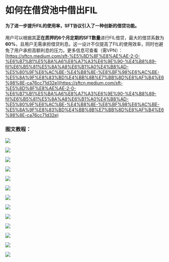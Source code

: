 # 如何在借贷池中借出FIL

#### 为了进一步提升FIL的使用率，SFT协议引入了一种创新的借贷功能。

用户可以根据其**正在质押的6个月定期的SFT数量**进行FIL借贷，最大的借贷系数为**60%**，且用户无需承担借贷利息。这一设计不仅提高了FIL的使用效率，同时也避免了用户承担高额利息的压力。更多信息可查看（需VPN）：[https://sftcn.medium.com/sft-%E5%8D%8F%E8%AE%AE-2-0-%E6%B7%B1%E5%BA%A6%E8%A7%A3%E6%9E%90-%E4%B8%89-fil%E6%B5%81%E5%8A%A8%E6%B1%A0%E4%B8%AD-%E5%80%9F%E6%AC%BE-%E4%B8%8E-%E8%BF%98%E6%AC%BE-%E5%8A%9F%E8%83%BD%E4%BB%8B%E7%BB%8D%E8%AF%B4%E6%98%8E-ca76cc71d32e](https://sftcn.medium.com/sft-%E5%8D%8F%E8%AE%AE-2-0-%E6%B7%B1%E5%BA%A6%E8%A7%A3%E6%9E%90-%E4%B8%89-fil%E6%B5%81%E5%8A%A8%E6%B1%A0%E4%B8%AD-%E5%80%9F%E6%AC%BE-%E4%B8%8E-%E8%BF%98%E6%AC%BE-%E5%8A%9F%E8%83%BD%E4%BB%8B%E7%BB%8D%E8%AF%B4%E6%98%8E-ca76cc71d32e)

### 图文教程：

![](https://lh4.googleusercontent.com/v2cgwg3FWaFbvPTye5P\_0nz15HaM5CSjK0A3mNaVmbvkA\_Zi2z4E2sT28o\_uazgN2h9QQrUCHmmElwvNYoYXETazgydqgksQxcr\_q3iXnRZC520YtS2eMk5evlnDr25l6oKKIPcfeDsj-cc2knWXy4k)

![](https://lh4.googleusercontent.com/QK1tLW1WBvBlBRs\_40W7yIvxiZADypEwMvg8HaQdz45rlPn5Z2i2gnIDbG4tlWSHFRrmsHXIUp8IXnus8moKRLr9DiCXc4xqKrov8H61CCnplxYFMDlmpj7h5XFIlf0xkPco1NyOSLJFmIlWKp3kGio)

![](https://lh5.googleusercontent.com/UCwOga-bZp\_29UsInxM8mP2WwO9cQVekrlHO9CuvFAd6TPRHowHOh3YBxES3ptDep0am\_utaZqN6CkX9AplJF6Sit-AfZs1Piy\_hn-6o4u1yKaKa2zMHY1Aycqyq7XHKkx3RCBdNJHNQLcI\_9jio1Ec)

![](https://lh6.googleusercontent.com/zQDPMmxq7BexG7hc4MBS6JTfG7GP3uBZHw0zbbYDBa89HV-OUe3lbPhKiQRh0f-mZR3AUWXVspUtJ3v4pMsjBdteMqZpyqDHqKTo09YRYNUi\_ob\_Dca\_ZDeQMMZf2bRqdeS\_lceQ9Tj5ct3tDJiiwks)

![](https://lh5.googleusercontent.com/RbZWMFP6WFqAvgo8pRZdGepNqjhruGDs8oEOdE9J3UHXQxS5x-GV6dJVWUU0\_DkpcBPcinWE\_chuC4jHCbwMBzVXxm8pzfU9G9UPbDlxUycYXPY-UbM1AHNFK7U2MI67P91xN5VOwLI-W4Q\_6y7bbbs)

![](https://lh3.googleusercontent.com/acQSgLAM-yupvL7TZRVPB99mNZn9xCS6nntRwI3nNcFTRr5RmkHrB6i3uH2nG42FKVNM1jW6Vfyemcz2i6smE0beekfEwPNa03cQ-H0mULLOZLFIMK1p2HKsUQg9p1GaVjKjcP3sh3ELSGYzvOXbYfo)

![](https://lh4.googleusercontent.com/gZ5ZMl3Gt9dr8acPDa2rDqobyTREpacl59hFDmgSdbm1KouD9QbaQUbpy35VIozno4R7mQLIBwp\_DEohxKVSpTqsg1pAaG9pkBKZqyBrYj5vnOcBt6DkNSXqG5nRTwdLelRlN6o1bJUCbCWfT-xbIo8)

![](https://lh4.googleusercontent.com/ACwrSAwAs9c-8wjTMBDk\_tb1CwSlhx-z7U\_tT4\_a44SeWnezNIqNIoLwTatj-JdtxQ0BCh2fGBSrGK8UtJHy-wkwoDwrvGZMW2Ma-FflQ61jjFWcXCPqJxt8feKlGZzHoj7pQa9Qcp1rak270W\_EOMo)

![](https://lh3.googleusercontent.com/\_HywJUMQgY730FFIAgOGoqPL6F5-oAu5UCxARHgIl9CbrujuVS-c2mvu36aRA2fufm7Ni9A2nsKJFoOXEExpI7mKn09Yt95NOKsZvnOHtkO-qc0VwoOMGprVKo4L9v80u3h6QItIV3sgfXXXsJog614)

![](https://lh6.googleusercontent.com/CSxCw8EMYXq8Z15o36\_7hNgeWOytZ7jaJJHOtbJqJlzuqrS7eKjdkVOVrnEqi1n\_sxmm5PD3Ab9k8QwkF4h\_TLfbpJT7LPRNDQs7EGVJ7\_OT6RvuaRg6hO4r3Tt8Hq1O4J8oWvTMorJdb4KNoFlpDio)

![](https://lh5.googleusercontent.com/pqfEfRH1nwx1SW7zlX4iJ0iXkchg\_MZTEJfuGaZ\_gMqRm99iBhVpwXKw6DbE3PW26oO5CuWGustmCWwVvPirVvXsjC8N\_jimOrA4eYuiPMq1gPDFS3\_0AJsMEYN3I0v6HETP0dL-ikhYNtzMCFtogD4)

![](https://lh3.googleusercontent.com/GR7D9Ec5c0hz-q2Aw4IMPhBSpF2sSEoYs2YAsuot3lL0keq1vMxAUpkbvWXtP\_EpKNUnlcqYWjkCh1mrpx-B13hYcpv5qTa-39l-M1cvn8ESTa5i07ntz16GZ\_8HJ9y43cXwOqjN2LUCtPbfdtJIg50)

![](https://lh6.googleusercontent.com/qTxQ-Nl43cF2TCyY22OPUtlzZWyrxVjwz27mMd31CuxCvh6D\_iSy2YMZgMQxcRCO4K8hJsow8hdrpYKvc1phwKSUvb296ZqAimaJ2k8NLCOHJwDdxDk2uEzYyOqzcfSM7WqxGGxovblC-ncWcSp7q7A)

